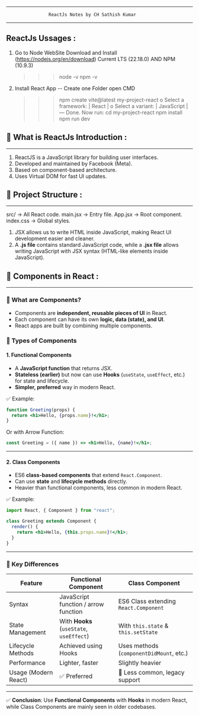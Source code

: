 ******************************************************************************************************
					ReactJs Notes by CH Sathish Kumar
******************************************************************************************************

ReactJs Ussages :
-------------------
1. Go to Node WebSite Download and Install (https://nodejs.org/en/download)
	Current LTS (22.18.0) AND NPM (10.9.3)
	>>> node -v
	>>> npm -v
2. Install React App -- Create one Folder open CMD
	>>> npm create vite@latest my-project-react
	o  Select a framework:
	|  React
	|
	o  Select a variant:
	|  JavaScript
	|
	—  Done. Now run:
	  >>> cd my-project-react
	  >>> npm install
	  >>> npm run dev



## 📌 What is ReactJs Introduction :
-------------------------------------
1. ReactJS is a JavaScript library for building user interfaces.
2. Developed and maintained by Facebook (Meta).
3. Based on component-based architecture.
4. Uses Virtual DOM for fast UI updates.

## 📌 Project Structure :
-------------------------
src/ → All React code.
main.jsx → Entry file.
App.jsx → Root component.
index.css → Global styles.

1. JSX allows us to write HTML inside JavaScript, making React UI development easier and cleaner.
2. A **.js file** contains standard JavaScript code, while a **.jsx file** allows writing JavaScript with JSX syntax (HTML-like elements inside JavaScript).


## 📌 Components in React :
-----------------------------

### 🔹 What are Components?

* Components are **independent, reusable pieces of UI** in React.
* Each component can have its own **logic, data (state), and UI**.
* React apps are built by combining multiple components.


### 🔹 Types of Components

#### 1. **Functional Components**

* A **JavaScript function** that returns JSX.
* **Stateless (earlier)** but now can use **Hooks** (`useState`, `useEffect`, etc.) for state and lifecycle.
* **Simpler, preferred** way in modern React.

✅ Example:

```jsx
function Greeting(props) {
  return <h1>Hello, {props.name}!</h1>;
}
```

Or with Arrow Function:

```jsx
const Greeting = ({ name }) => <h1>Hello, {name}!</h1>;
```

---

#### 2. **Class Components**

* ES6 **class-based components** that extend `React.Component`.
* Can use **state** and **lifecycle methods** directly.
* Heavier than functional components, less common in modern React.

✅ Example:

```jsx
import React, { Component } from "react";

class Greeting extends Component {
  render() {
    return <h1>Hello, {this.props.name}!</h1>;
  }
}
```

---

### 🔹 Key Differences

| Feature              | Functional Component                     | Class Component                          |
| -------------------- | ---------------------------------------- | ---------------------------------------- |
| Syntax               | JavaScript function / arrow function     | ES6 Class extending `React.Component`    |
| State Management     | With **Hooks** (`useState`, `useEffect`) | With `this.state` & `this.setState`      |
| Lifecycle Methods    | Achieved using Hooks                     | Uses methods (`componentDidMount`, etc.) |
| Performance          | Lighter, faster                          | Slightly heavier                         |
| Usage (Modern React) | ✅ Preferred                              | 🚫 Less common, legacy support           |

---

✅ **Conclusion**: Use **Functional Components** with **Hooks** in modern React, while Class Components are mainly seen in older codebases.


